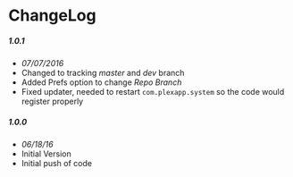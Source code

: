 # ChangeLog

##### 1.0.1
- _07/07/2016_
- Changed to tracking _master_ and _dev_ branch
- Added Prefs option to change _Repo Branch_
- Fixed updater, needed to restart `com.plexapp.system` so the code would register properly

##### 1.0.0
- _06/18/16_
- Initial Version
- Initial push of code
